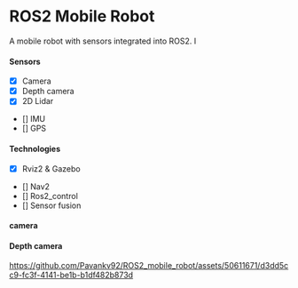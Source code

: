 # ROS2 Mobile Robot

A mobile robot with sensors integrated into ROS2. I

#### Sensors

- [x] Camera
- [x] Depth camera
- [x] 2D Lidar
- [] IMU
- [] GPS 


#### Technologies

- [x] Rviz2 & Gazebo
- [] Nav2
- [] Ros2_control
- [] Sensor fusion

#### camera

#### Depth camera

https://github.com/Pavankv92/ROS2_mobile_robot/assets/50611671/d3dd5cc9-fc3f-4141-be1b-b1df482b873d


